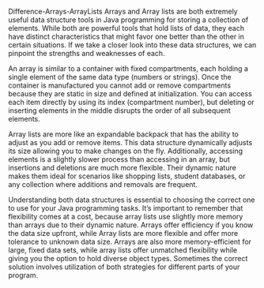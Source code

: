 Difference-Arrays-ArrayLists
Arrays and Array lists are both extremely useful data structure tools in Java programming for storing a collection of elements. While both are powerful tools that hold lists of data, they each have distinct characteristics that might favor one better than the other in certain situations. If we take a closer look into these data structures, we can pinpoint the strengths and weaknesses of each.

An array is similar to a container with fixed compartments, each holding a single element of the same data type (numbers or strings). Once the container is manufactured you cannot add or remove compartments because they are static in size and defined at initialization. You can access each item directly by using its index (compartment number), but deleting or inserting elements in the middle disrupts the order of all subsequent elements. 

Array lists are more like an expandable backpack that has the ability to adjust as you add or remove items. This data structure dynamically adjusts its size allowing you to make changes on the fly. Additionally, accessing elements is a slightly slower process than accessing in an array, but insertions and deletions are much more flexible. Their dynamic nature makes them ideal for scenarios like shopping lists, student databases, or any collection where additions and removals are frequent.

Understanding both data structures is essential to choosing the correct one to use for your Java programming tasks. It’s important to remember that flexibility comes at a cost, because array lists use slightly more memory than arrays due to their dynamic nature. Arrays offer efficiency if you know the data size upfront, while Array lists are more flexible and offer more tolerance to unknown data size. Arrays are also more memory-efficient for large, fixed data sets, while array lists offer unmatched flexibility while giving you the option to hold diverse object types. Sometimes the correct solution involves utilization of both strategies for different parts of your program. 